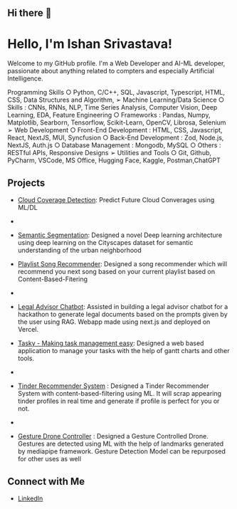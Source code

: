 ## Hi there 👋
# Hello, I'm Ishan Srivastava!

Welcome to my GitHub profile. I'm a Web Developer and AI-ML developer, passionate about anything related to compters and especially Artificial Intelligence.

Programming Skills
  ○ Python, C/C++, SQL, Javascript, Typescript, HTML, CSS, Data Structures and Algorithm,
➢ Machine Learning/Data Science
  ○ Skills : CNNs, RNNs, NLP, Time Series Analysis, Computer Vision, Deep Learning, EDA, Feature Engineering
  ○ Frameworks : Pandas, Numpy, Matplotlib, Searborn, Tensorflow, Scikit-Learn, OpenCV, Librosa, Selenium
➢ Web Development
  ○ Front-End Development : HTML, CSS, Javascript, React, NextJS, MUI, Syncfusion
  ○ Back-End Development : Zod, Node.js, NextJS, Auth.js
  ○ Database Management : Mongodb, MySQL
  ○ Others : RESTful APIs, Responsive Designs
➢ Utilities and Tools
  ○ Git, Github, PyCharm, VSCode, MS Office, Hugging Face, Kaggle, Postman,ChatGPT

## Projects
- [Cloud Coverage Detection](https://github.com/Ishan130803/CCD-Cloud-Coverage-Detection): Predict Future Cloud Converages using ML/DL
- 
- [Semantic Segmentation](https://github.com/Ishan130803/Semantic-Segmentation-CityScapes-Dataset): Designed a novel Deep learning architecture using deep learning on the Cityscapes dataset for semantic
understanding of the urban neighborhood

- [Playlist Song Recommender](https://github.com/Ishan130803/Song-Recommendation-Engine): Designed a song recommender which will recommend you next song based on your current playlist based on Content-Based-Fitering
- 
- [Legal Advisor Chatbot](https://github.com/Ishan130803/Innovate-For-Lawyered-LegalEaseWebAPP): Assisted in building a legal advisor chatbot for a hackathon to generate legal documents based on the prompts given by the user
using RAG. Webapp made using next.js and deployed on Vercel.

- [Tasky - Making task management easy](https://github.com/Ishan130803/Tasky): Designed a web based application to manage your tasks with the help of gantt charts and other tools.
- 
- [Tinder Recommender System](https://github.com/Ishan130803/Tinder-Recommender-System) : Designed a Tinder Recommender System with content-based-filtering using ML. It will scrap appearing tinder profiles in real time and generate if profile is perfect for you or not.
- 
- [Gesture Drone Controller](https://github.com/Ishan130803/Gesture-Drone-Controller) : Designed a Gesture Controlled Drone. Gestures are detected using ML with the help of landmarks generated by mediapipe framework. Gesture Detection Model can be repurposed for other uses as well

## Connect with Me
- [LinkedIn](http://www.linkedin.com/in/ishan-srivastava-baa7a3276)

<!--
**Ishan130803/Ishan130803** is a ✨ _special_ ✨ repository because its `README.md` (this file) appears on your GitHub profile.

Here are some ideas to get you started:

- 🔭 I’m currently working on ...
- 🌱 I’m currently learning ...
- 👯 I’m looking to collaborate on ...
- 🤔 I’m looking for help with ...
- 💬 Ask me about ...
- 📫 How to reach me: ...
- 😄 Pronouns: ...
- ⚡ Fun fact: ...
-->
